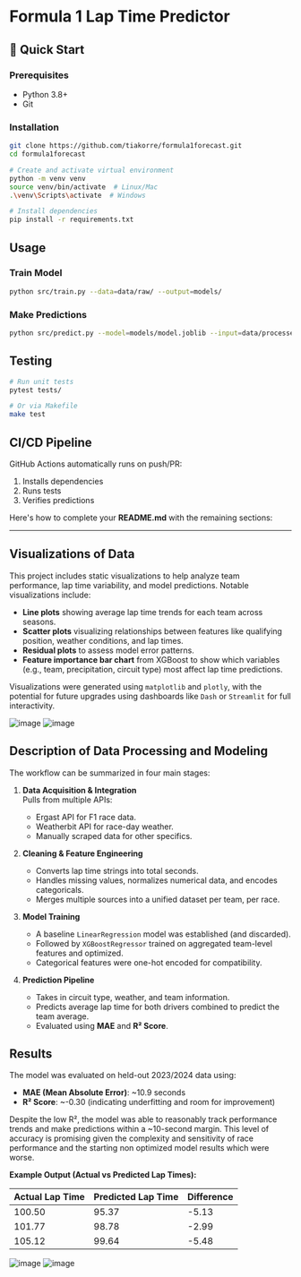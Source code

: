 
# Formula 1 Lap Time Predictor

## 🚀 Quick Start

### Prerequisites
- Python 3.8+
- Git

### Installation
```bash
git clone https://github.com/tiakorre/formula1forecast.git
cd formula1forecast

# Create and activate virtual environment
python -m venv venv
source venv/bin/activate  # Linux/Mac
.\venv\Scripts\activate  # Windows

# Install dependencies
pip install -r requirements.txt
```

## Usage

### Train Model
```bash
python src/train.py --data=data/raw/ --output=models/
```

### Make Predictions
```bash
python src/predict.py --model=models/model.joblib --input=data/processed/test.csv
```

## Testing
```bash
# Run unit tests
pytest tests/

# Or via Makefile
make test
```

## CI/CD Pipeline
GitHub Actions automatically runs on push/PR:
1. Installs dependencies
2. Runs tests
3. Verifies predictions

Here's how to complete your **README.md** with the remaining sections:

---

## Visualizations of Data

This project includes static visualizations to help analyze team performance, lap time variability, and model predictions. Notable visualizations include:

- **Line plots** showing average lap time trends for each team across seasons.
- **Scatter plots** visualizing relationships between features like qualifying position, weather conditions, and lap times.
- **Residual plots** to assess model error patterns.
- **Feature importance bar chart** from XGBoost to show which variables (e.g., team, precipitation, circuit type) most affect lap time predictions.

Visualizations were generated using `matplotlib` and `plotly`, with the potential for future upgrades using dashboards like `Dash` or `Streamlit` for full interactivity.

![image](https://github.com/user-attachments/assets/469e00e9-1d1f-4b49-98b3-87e853f07745)
![image](https://github.com/user-attachments/assets/a68d8aaa-86d2-4f45-a138-6335993a9172)



## Description of Data Processing and Modeling

The workflow can be summarized in four main stages:

1. **Data Acquisition & Integration**  
   Pulls from multiple APIs:
   - Ergast API for F1 race data.
   - Weatherbit API for race-day weather.
   - Manually scraped data for other specifics.

2. **Cleaning & Feature Engineering**  
   - Converts lap time strings into total seconds.
   - Handles missing values, normalizes numerical data, and encodes categoricals.
   - Merges multiple sources into a unified dataset per team, per race.

3. **Model Training**  
   - A baseline `LinearRegression` model was established (and discarded).
   - Followed by `XGBoostRegressor` trained on aggregated team-level features and optimized.
   - Categorical features were one-hot encoded for compatibility.

4. **Prediction Pipeline**  
   - Takes in circuit type, weather, and team information.
   - Predicts average lap time for both drivers combined to predict the team average.
   - Evaluated using **MAE** and **R² Score**.



##  Results

The model was evaluated on held-out 2023/2024 data using:

- **MAE (Mean Absolute Error)**: ~10.9 seconds  
- **R² Score**: ~-0.30 (indicating underfitting and room for improvement)

Despite the low R², the model was able to reasonably track performance trends and make predictions within a ~10-second margin. This level of accuracy is promising given the complexity and sensitivity of race performance and the starting non optimized model results which were worse.

**Example Output (Actual vs Predicted Lap Times):**

| Actual Lap Time | Predicted Lap Time | Difference |
|------------------|---------------------|-------------|
| 100.50           | 95.37               | -5.13       |
| 101.77           | 98.78               | -2.99       |
| 105.12           | 99.64               | -5.48       |

![image](https://github.com/user-attachments/assets/409f815a-3abb-4b8a-a858-a0bb6f691607)
![image](https://github.com/user-attachments/assets/a6cbe110-2b6a-445c-93af-a5cae2aa4ab5)





